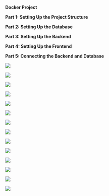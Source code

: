 ﻿**Docker Project**

**Part 1: Setting Up the Project Structure**

**Part 2: Setting Up the Database**

**Part 3: Setting Up the Backend**

**Part 4: Setting Up the Frontend** 

**Part 5: Connecting the Backend and Database**

![](Aspose.Words.c84ab2ce-d672-4540-babe-36495ec3d7f9.001.png)

![](Aspose.Words.c84ab2ce-d672-4540-babe-36495ec3d7f9.002.png)

![](Aspose.Words.c84ab2ce-d672-4540-babe-36495ec3d7f9.003.png)

![](Aspose.Words.c84ab2ce-d672-4540-babe-36495ec3d7f9.004.png)

![](Aspose.Words.c84ab2ce-d672-4540-babe-36495ec3d7f9.005.png)

![](Aspose.Words.c84ab2ce-d672-4540-babe-36495ec3d7f9.006.png)

![](Aspose.Words.c84ab2ce-d672-4540-babe-36495ec3d7f9.007.png)

![](Aspose.Words.c84ab2ce-d672-4540-babe-36495ec3d7f9.008.png)

![](Aspose.Words.c84ab2ce-d672-4540-babe-36495ec3d7f9.009.png)

![](Aspose.Words.c84ab2ce-d672-4540-babe-36495ec3d7f9.010.png)

![](Aspose.Words.c84ab2ce-d672-4540-babe-36495ec3d7f9.011.png)

![](Aspose.Words.c84ab2ce-d672-4540-babe-36495ec3d7f9.012.png)

![](Aspose.Words.c84ab2ce-d672-4540-babe-36495ec3d7f9.013.png)

![](Aspose.Words.c84ab2ce-d672-4540-babe-36495ec3d7f9.014.png)
